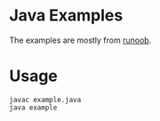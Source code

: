 # Java Examples
The examples are mostly from [runoob](http://www.runoob.com/java/arrays-extension.html).

# Usage
```
javac example.java
java example
```
